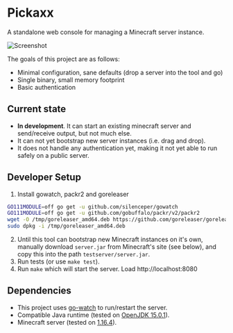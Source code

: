 # Pickaxx

A standalone web console for managing a Minecraft server instance.

![Screenshot](https://user-images.githubusercontent.com/179345/101236138-365c2400-3694-11eb-8337-8f432a09ea6f.png "Screenshot #1")

The goals of this project are as follows:

* Minimal configuration, sane defaults (drop a server into the tool and go)
* Single binary, small memory footprint
* Basic authentication

## Current state

* **In development**. It can start an existing minecraft server and send/receive output, but not much else.
* It can not yet bootstrap new server instances (i.e. drag and drop).
* It does not handle any authentication yet, making it not yet able to run safely on a public server.

## Developer Setup

1. Install gowatch, packr2 and goreleaser
```bash
GO111MODULE=off go get -u github.com/silenceper/gowatch
GO111MODULE=off go get -u github.com/gobuffalo/packr/v2/packr2
wget -O /tmp/goreleaser_amd64.deb https://github.com/goreleaser/goreleaser/releases/download/v0.154.0/goreleaser_amd64.deb
sudo dpkg -i /tmp/goreleaser_amd64.deb
```
2. Until this tool can bootstrap new Minecraft instances on it's own, manually download `server.jar` from Minecraft's site (see below), and copy this into the path `testserver/server.jar`.
3. Run tests (or use `make test`).
4. Run `make` which will start the server. Load http://localhost:8080

## Dependencies

* This project uses [go-watch](https://github.com/silenceper/gowatch) to run/restart the server.
* Compatible Java runtime (tested on [OpenJDK 15.0.1](http://openjdk.java.net/projects/jdk/15/)).
* Minecraft server (tested on [1.16.4](https://www.minecraft.net/en-us/download/server)).
